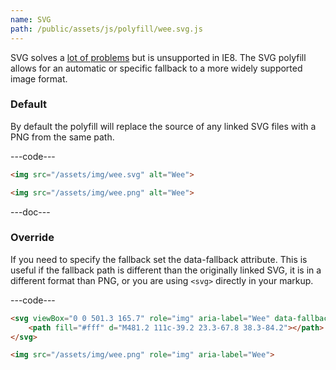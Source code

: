 ```yaml
---
name: SVG
path: /public/assets/js/polyfill/wee.svg.js
---
```


SVG solves a [lot of problems](http://css-tricks.com/using-svg/) but is unsupported in IE8. The SVG polyfill allows for an automatic or specific fallback to a more widely supported image format.

### Default

By default the polyfill will replace the source of any linked SVG files with a PNG from the same path.

---code---

```html
<img src="/assets/img/wee.svg" alt="Wee">
```

```html
<img src="/assets/img/wee.png" alt="Wee">
```

---doc---

### Override

If you need to specify the fallback set the data-fallback attribute. This is useful if the fallback path is different than the originally linked SVG, it is in a different format than PNG, or you are using ```<svg>``` directly in your markup.

---code---

```html
<svg viewBox="0 0 501.3 165.7" role="img" aria-label="Wee" data-fallback="/assets/img/wee.png">
	<path fill="#fff" d="M481.2 111c-39.2 23.3-67.8 38.3-84.2"></path>
</svg>
```

```html
<img src="/assets/img/wee.png" role="img" aria-label="Wee">
```
